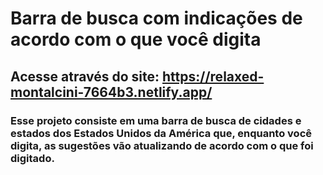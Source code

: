 # Barra de busca com indicações de acordo com o que você digita

## Acesse através do site: https://relaxed-montalcini-7664b3.netlify.app/

### Esse projeto consiste em uma barra de busca de cidades e estados dos Estados Unidos da América que, enquanto você digita, as sugestões vão atualizando de acordo com o que foi digitado.